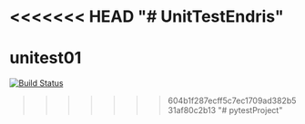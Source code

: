 <<<<<<< HEAD
"# UnitTestEndris" 
=======
# unitest01
[![Build Status](https://travis-ci.com/EndrisKerga/unitest01.svg?branch=master)](https://travis-ci.com/EndrisKerga/unitest01)
>>>>>>> 604b1f287ecff5c7ec1709ad382b531af80c2b13
"# pytestProject" 
